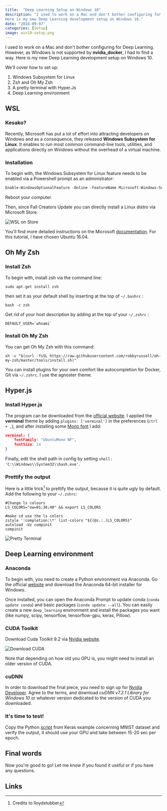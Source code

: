 ```yaml
---
title:  "Deep Learning Setup on Windows 10"
description: "I used to work on a Mac and don't bother configuring for Deep Learning. However, as Windows is not supported by nvidia_docker, I had to find a way.
Here is my new Deep Learning development setup on Windows 10."
date: "2018-09-07"
categories: [Setup]
image: win10-setup.png
---
```


I used to work on a Mac and don't bother configuring for Deep Learning. However, as Windows is not supported by **nvidia_docker**, I had to find a way.
Here is my new Deep Learning development setup on Windows 10.

We'll cover how to set up:

1. Windows Subsystem for Linux
2. Zsh and Oh My Zsh
3. A pretty terminal with Hyper.Js
4. Deep Learning environment

## WSL

### Kesako?

Recently, Microsoft has put a lot of effort into attracting developers on Windows and as a consequence, they released **Windows Subsystem for Linux**. It enables to run most common command-line tools, utilities, and applications directly on Windows without the overhead of a virtual machine.

### Installation

To begin with, the Windows Subsystem for Linux feature needs to be enabled via a Powershell prompt as an administrator:

```powershell
Enable-WindowsOptionalFeature -Online -FeatureName Microsoft-Windows-Subsystem-Linux
```

Reboot your computer.

Then, since Fall Creators Update you can directly install a Linux distro via Microsoft Store.

![WSL on Store](/blog-images/win10-setup/wsl.png "WSL on Store")

You'll find more detailed instructions on the Microsoft [documentation](https://docs.microsoft.com/fr-fr/windows/wsl/install-win10). For this tutorial, I have chosen Ubuntu 16.04.

## Oh My Zsh

### Install Zsh

To begin with, install zsh via the command line:

```shell
sudo apt-get install zsh
```

then set it as your default shell by inserting at the top of `~/.bashrc` :

```shell
bash -c zsh
```

Get rid of your host description by adding at the top of your `~/.zshrc` :

```shell
DEFAULT_USER=`whoami`
```

### Install Oh My Zsh

You can get Oh My Zsh with this command:

```shell
sh -c "$(curl -fsSL https://raw.githubusercontent.com/robbyrussell/oh-my-zsh/master/tools/install.sh)"
```

You can install plugins for your own comfort like autocompletion for Docker, Git via `~/.zshrc`. I use the agnoster theme.

## Hyper.js

### Install Hyper.js

The program can be downloaded from the [official website](https://hyper.is/).
I applied the **verminal** theme by adding `plugins: ['verminal']` in the preferences (`ctrl + ,`),
and after installing some [Mono font](https://fonts.google.com/specimen/Ubuntu+Mono) I add:

```json
verminal: {
    fontFamily: "UbuntuMono NF",
    fontSize: 14
}
```

Finally, edit the shell path in config by setting `shell: 'C:\\Windows\\System32\\bash.exe'`.

### Prettify the output

Here is a little trick[^1] to prettify the output, because it is quite ugly by default.
Add the following to your `~/.zshrc`:

```shell
#Change ls colours
LS_COLORS="ow=01;36;40" && export LS_COLORS

#make cd use the ls colors
zstyle ':completion:\*' list-colors "${(@s.:.)LS_COLORS}"
autoload -Uz compinit
compinit
```

![Pretty Terminal](/blog-images/win10-setup/terminal.png "Pretty Terminal")

## Deep Learning environment

### Anaconda

To begin with, you need to create a Python environment via Anaconda.
Go the official [website](<(https://www.anaconda.com/download/)>) and download the Anaconda 64-bit installer for Windows.

Once installed, you can open the Anaconda Prompt to update conda (`conda update conda`) and basic packages (`conda update --all`). You can easily create a new `deep_learning` environment and install the packages you want (like numpy, scipy, tensorflow, tensorflow-gpu, keras, Pillow).

### CUDA Toolkit

Download Cuda Toolkit 9.2 via [Nvidia website](https://developer.nvidia.com/cuda-toolkit).

![Download CUDA](/blog-images/win10-setup/cuda.png "Download CUDA")

Note that depending on how old you GPU is, you might need to install an older version of CUDA.

### cuDNN

In order to download the final piece, you need to sign up for [Nvidia Developer](https://developer.nvidia.com/rdp/cudnn-download). Agree to the terms, and download _cuDNN v7.2.1 Library for Windows 10_ or whatever version dedicated to the version of CUDA you downloaded.

### It's time to test!

Copy the Python [script](https://github.com/keras-team/keras/blob/master/examples/mnist_cnn.py) from Keras example concerning MNIST dataset and verify the output, it should use your GPU and take between 15-20 sec per epoch.

## Final words

Now you're good to go!
Let me know if you found it useful or if you have any questions.

## Links

[^1]: Credits to lloydstubber

